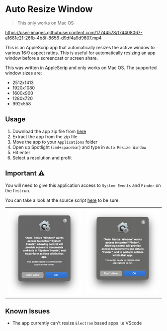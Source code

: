 # Auto Resize Window
> This only works on Mac OS

https://user-images.githubusercontent.com/17744578/174408067-a1681e21-26fb-4b8f-8656-d9df4a9d9607.mp4



This is an AppleScrip app that automatically resizes the active window to various 16:9 aspect ratios. This is useful for automatically resizing an app window before a screencast or screen share.

This was written in AppleScrip and only works on Mac OS. The supported window sizes are:
* 2512x1413 
* 1920x1080 
* 1600x900 
* 1280x720 
* 992x558

## Usage
1. Download the app zip file from [here](https://github.com/cokoghenun/auto-resize-window/raw/main/Auto%20Resize%20Window.zip)
1. Extract the app from the zip file
1. Move the app to your `Applications` folder
1. Open up Spotlight (`cmd+spacebar`) and type in `Auto Resize Window`
1. Hit enter
1. Select a resolution and profit

## Important ⚠️
You will need to give this application access to `System Events` and `Finder` on the first run.

You can take a look at the source script [here](src/scrpt.scpt) to be sure.

| | |
|:-------------------------:|:-------------------------:|
|![Permission one](src/images/System%20Events.png)|![Permission two](src/images/Finder.png)|

## Known Issues
* The app currently can't resize `Electron` based apps i.e VScode

